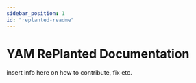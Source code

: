 ```yaml
---
sidebar_position: 1
id: "replanted-readme"
---
```


# YAM RePlanted Documentation

insert info here on how to contribute, fix etc.